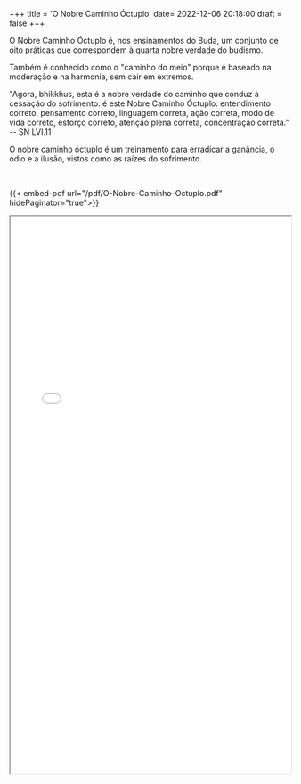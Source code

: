 +++
title = 'O Nobre Caminho Óctuplo'
date= 2022-12-06 20:18:00
draft = false
+++

O Nobre Caminho Óctuplo é, nos ensinamentos do Buda, um conjunto de oito práticas que correspondem à quarta nobre verdade do budismo. 

Também é conhecido como o "caminho do meio" porque é baseado na moderação e na harmonia, sem cair em extremos.

"Agora, bhikkhus, esta é a nobre verdade do caminho que conduz à cessação do sofrimento: é este Nobre Caminho Óctuplo: entendimento correto, pensamento correto, linguagem correta, ação correta, modo de vida correto, esforço correto, atenção plena correta, concentração correta."
-- SN LVI.11

O nobre caminho óctuplo é um treinamento para erradicar a ganância, o ódio e a ilusão, vistos como as raízes do sofrimento.

<br/>

{{< embed-pdf url="/pdf/O-Nobre-Caminho-Octuplo.pdf" hidePaginator="true">}}

<iframe src="/pdf/O-Nobre-Caminho-Octuplo.pdf" width="100%" height="1000" > </iframe>
